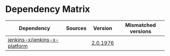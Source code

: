 # Dependency Matrix

Dependency | Sources | Version | Mismatched versions
---------- | ------- | ------- | -------------------
[jenkins-x/jenkins-x-platform](https://github.com/jenkins-x/jenkins-x-platform) |  | [2.0.1976](https://github.com/jenkins-x/jenkins-x-platform/releases/tag/v2.0.1976) | 
